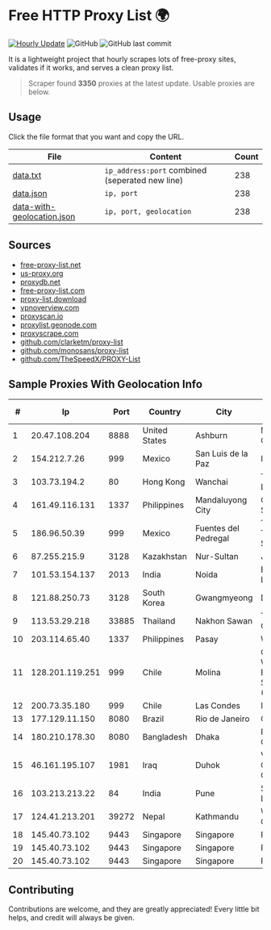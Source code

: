 
# Free HTTP Proxy List 🌍

[![Hourly Update](https://github.com/mertguvencli/http-proxy-list/actions/workflows/main.yml/badge.svg?branch=main)](https://github.com/mertguvencli/http-proxy-list/actions/workflows/main.yml)
![GitHub](https://img.shields.io/github/license/mertguvencli/http-proxy-list)
![GitHub last commit](https://img.shields.io/github/last-commit/mertguvencli/http-proxy-list)

It is a lightweight project that hourly scrapes lots of free-proxy sites, validates if it works, and serves a clean proxy list.


> Scraper found **3350** proxies at the latest update. Usable proxies are below.

## Usage

Click the file format that you want and copy the URL.


|File|Content|Count|
|----|-------|-----|
|[data.txt](https://raw.githubusercontent.com/mertguvencli/http-proxy-list/main/proxy-list/data.txt)|`ip_address:port` combined (seperated new line)|238|
|[data.json](https://raw.githubusercontent.com/mertguvencli/http-proxy-list/main/proxy-list/data.json)|`ip, port`|238|
|[data-with-geolocation.json](https://raw.githubusercontent.com/mertguvencli/http-proxy-list/main/proxy-list/data-with-geolocation.json)|`ip, port, geolocation`|238|

## Sources

* [free-proxy-list.net](https://free-proxy-list.net)
* [us-proxy.org](https://www.us-proxy.org)
* [proxydb.net](http://proxydb.net)
* [free-proxy-list.com](https://free-proxy-list.com/?page=&port=&type%5B%5D=http&type%5B%5D=https&up_time=0&search=Search)
* [proxy-list.download](https://www.proxy-list.download/HTTP)
* [vpnoverview.com](https://vpnoverview.com/privacy/anonymous-browsing/free-proxy-servers)
* [proxyscan.io](https://www.proxyscan.io)
* [proxylist.geonode.com](https://proxylist.geonode.com/api/proxy-list?limit=300&page=1&sort_by=lastChecked&sort_type=desc&protocols=http,https)
* [proxyscrape.com](https://api.proxyscrape.com/v2/?request=displayproxies&protocol=http&timeout=10000&country=all&ssl=all&anonymity=all)
* [github.com/clarketm/proxy-list](https://raw.githubusercontent.com/clarketm/proxy-list/master/proxy-list-raw.txt)
* [github.com/monosans/proxy-list](https://raw.githubusercontent.com/monosans/proxy-list/main/proxies/http.txt)
* [github.com/TheSpeedX/PROXY-List](https://raw.githubusercontent.com/TheSpeedX/PROXY-List/master/http.txt)


## Sample Proxies With Geolocation Info

|#|Ip|Port|Country|City|Internet Service Provider|
|-|--|----|-------|----|-------------------------|
|1|20.47.108.204|8888|United States|Ashburn|Microsoft Corporation|
|2|154.212.7.26|999|Mexico|San Luis de la Paz|Ientc S De RL De CV|
|3|103.73.194.2|80|Hong Kong|Wanchai|TouchPal HK Co., Limited|
|4|161.49.116.131|1337|Philippines|Mandaluyong City|Converge ICT Solution Inc|
|5|186.96.50.39|999|Mexico|Fuentes del Pedregal|Total Play Telecomunicaciones SA De CV|
|6|87.255.215.9|3128|Kazakhstan|Nur-Sultan|JSC Transtelecom|
|7|101.53.154.137|2013|India|Noida|E2E Networks Limited|
|8|121.88.250.73|3128|South Korea|Gwangmyeong|DLIVE|
|9|113.53.29.218|33885|Thailand|Nakhon Sawan|TOT Public Company Limited|
|10|203.114.65.40|1337|Philippines|Pasay|W Network Inc.|
|11|128.201.119.251|999|Chile|Molina|COMERCIAL WASHINGTON ERNESTO OYARCE SAZO E.I.R.L. (SEÑALMAX)|
|12|200.73.35.180|999|Chile|Las Condes|IFX Corporation|
|13|177.129.11.150|8080|Brazil|Rio de Janeiro|Citta Telecom Ltda|
|14|180.210.178.30|8080|Bangladesh|Dhaka|Premium Connectivity Limited|
|15|46.161.195.107|1981|Iraq|Duhok|Valin Company for General Trading and Communication LTD|
|16|103.213.213.22|84|India|Pune|Syscon Infoway Pvt. Ltd.|
|17|124.41.213.201|39272|Nepal|Kathmandu|WorldLink Communications|
|18|145.40.73.102|9443|Singapore|Singapore|Packet Host, Inc.|
|19|145.40.73.102|9443|Singapore|Singapore|Packet Host, Inc.|
|20|145.40.73.102|9443|Singapore|Singapore|Packet Host, Inc.|



## Contributing

Contributions are welcome, and they are greatly appreciated! Every
little bit helps, and credit will always be given.

